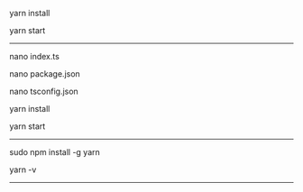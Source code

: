 
yarn install

yarn start

--------------------------------------------------------------------------------------------------------

nano index.ts 

nano package.json

nano tsconfig.json

yarn install

yarn start

--------------------------------------------------------------------------------------------------------

sudo npm install -g yarn

yarn -v

--------------------------------------------------------------------------------------------------------
